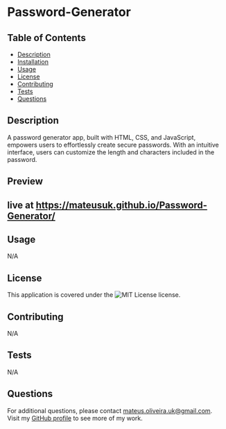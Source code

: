 # Password-Generator

  ## Table of Contents
  
  - [Description](#description)
  - [Installation](#installation)
  - [Usage](#usage)
  - [License](#license)
  - [Contributing](#contributing)
  - [Tests](#tests)
  - [Questions](#questions)

  ## Description
  
  A password generator app, built with HTML, CSS, and JavaScript, empowers users to effortlessly create secure passwords. With an intuitive interface, users can customize the length and characters included in the password.

  ## Preview

  ## live at https://mateusuk.github.io/Password-Generator/

  ## Usage

  N/A

  ## License

  This application is covered under the ![MIT License](https://img.shields.io/badge/License-MIT-green.svg) license.

  ## Contributing

  N/A

  ## Tests

  N/A

  ## Questions

  For additional questions, please contact mateus.oliveira.uk@gmail.com. Visit my [GitHub profile](https://github.com/Mateusuk) to see more of my work.
  
  
